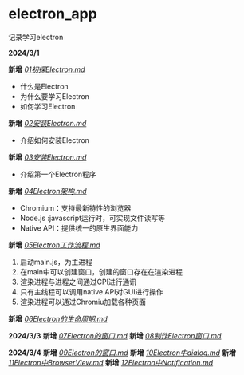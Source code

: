 # electron_app
记录学习electron

**2024/3/1**

**新增** *<u>01初探Electron.md</u>*

* 什么是Electron
* 为什么要学习Electron
* 如何学习Electron

**新增** *<u>02安装Electron.md</u>*
* 介绍如何安装Electron

**新增** *<u>03安装Electron.md</u>*
* 介绍第一个Electron程序

**新增** *<u>04Electron架构.md</u>*
* Chromium：支持最新特性的浏览器
* Node.js :javascript运行时，可实现文件读写等
* Native API：提供统一的原生界面能力

**新增** *<u>05Electron工作流程.md</u>*
1. 启动main.js，为主进程
2. 在main中可以创建窗口，创建的窗口存在在渲染进程
3. 渲染进程与进程之间通过CPI进行通讯 
4. 只有主线程可以调用native API对GUI进行操作
5. 渲染进程可以通过Chromiu加载各种页面

**新增** *<u>06Electron的生命周期.md</u>*

**2024/3/3**
**新增** *<u>07Electron的窗口.md</u>*
**新增** *<u>08制作Electron窗口.md</u>*

**2024/3/4**
**新增** *<u>09Electron的窗口.md</u>*
**新增** *<u>10Electron中dialog.md</u>*
**新增** *<u>11Electron中BrowserView.md</u>*
**新增** *<u>12Electron中Notification.md</u>*
